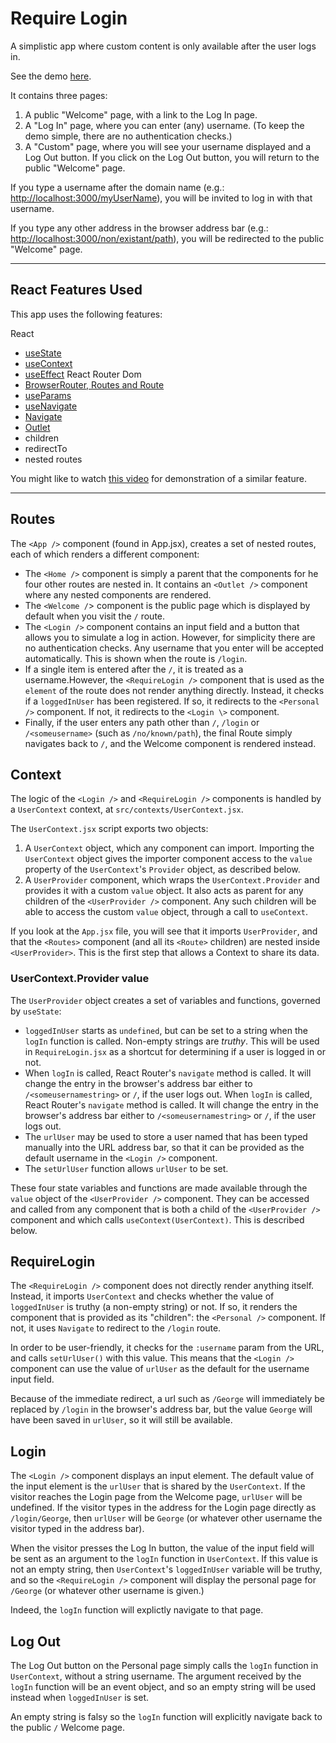 # Require Login

A simplistic app where custom content is only available after the user logs in.

See the demo [here](https://funforks.github.io/require-login).

It contains three pages:

1. A public "Welcome" page, with a link to the Log In page.
2. A "Log In" page, where you can enter (any) username. (To keep the demo simple, there are no authentication checks.)
3. A "Custom" page, where you will see your username displayed and a Log Out button. If you click on the Log Out button, you will return to the public "Welcome" page.

If you type a username after the domain name (e.g.: [http://localhost:3000/myUserName](http://localhost:3000/myUserName)), you will be invited to log in with that username.

If you type any other address in the browser address bar (e.g.: [http://localhost:3000/non/existant/path](http://localhost:3000/non/existant/path)), you will be redirected to the public "Welcome" page. 

---

## React Features Used

This app uses the following features:

React
* [useState](https://reactjs.org/docs/hooks-state.html)
* [useContext](https://reactjs.org/docs/context.html)
* [useEffect](https://reactjs.org/docs/hooks-effect.html)
React Router Dom
* [BrowserRouter, Routes and Route](https://reactrouter.com/docs/en/v6/getting-started/overview)
* [useParams](https://reactrouter.com/docs/en/v6/api#useparams)
* [useNavigate](https://reactrouter.com/docs/en/v6/getting-started/overview#navigation)
* [Navigate](https://reactrouter.com/docs/en/v6/api#navigate)
* [Outlet](https://reactrouter.com/docs/en/v6/api#outlet)
* children
* redirectTo
* nested routes

You might like to watch [this video](https://www.youtube.com/watch?v=zCgruoRUxlk) for demonstration of a similar feature.

---

## Routes

The `<App />` component (found in App.jsx), creates a set of nested routes, each of which renders a different component:

* The `<Home />` component is simply a parent that the components for he four other routes are nested in. It contains an `<Outlet />` component where any nested components are rendered.
* The `<Welcome /`> component is the public page which is displayed by default when you visit the `/` route.
* The `<Login />` component contains an input field and a button that allows you to simulate a log in action. However, for simplicity there are no authentication checks. Any username that you enter will be accepted automatically. This is shown when the route is `/login`.
* If a single item is entered after the `/`, it is treated as a username.However, the `<RequireLogin />` component that is used as the `element` of the route does not render anything directly. Instead, it checks if a `loggedInUser` has been registered. If so, it redirects to the `<Personal />` component. If not, it redirects to the `<Login \>` component.
* Finally, if the user enters any path other than `/`, `/login` or `/<someusername>` (such as `/no/known/path`), the final Route simply navigates back to `/`, and the Welcome component is rendered instead.

## Context

The logic of the `<Login />` and `<RequireLogin />` components is handled by a `UserContext` context, at `src/contexts/UserContext.jsx`.

The `UserContext.jsx` script exports two objects:

1. A `UserContext` object, which any component can import. Importing the `UserContext` object gives the importer component access to the `value` property of the `UserContext`'s `Provider` object, as described below.
2. A `UserProvider` component, which wraps the `UserContext.Provider` and provides it with a custom `value` object. It also acts as parent for any children of the `<UserProvider />` component. Any such children will be able to access the custom `value` object, through a call to `useContext`.

If you look at the `App.jsx` file, you will see that it imports `UserProvider`, and that the `<Routes>` component (and all its `<Route>` children) are nested inside `<UserProvider>`. This is the first step that allows a Context to share its data.

### UserContext.Provider value

The `UserProvider` object creates a set of variables and functions, governed by `useState`:

* `loggedInUser` starts as `undefined`, but can be set to a string when the `logIn` function is called. Non-empty strings are *truthy*. This will be used in `RequireLogin.jsx` as a shortcut for determining if a user is logged in or not.
* When `logIn` is called, React Router's `navigate` method is called. It will change the entry in the browser's address bar either to `/<someusernamestring>` or `/`, if the user logs out. When `logIn` is called, React Router's `navigate` method is called. It will change the entry in the browser's address bar either to `/<someusernamestring>` or `/`, if the user logs out.
* The `urlUser` may be used to store a user named that has been typed manually into the URL address bar, so that it can be provided as the default username in the `<Login />` component.
* The `setUrlUser` function allows `urlUser` to be set.

These four state variables and functions are made available through the `value` object of the `<UserProvider />` component. They can be accessed and called from any component that is both a child of the `<UserProvider />` component and which calls `useContext(UserContext)`. This is described below.

## RequireLogin

The `<RequireLogin />` component does not directly render anything itself. Instead, it imports `UserContext` and checks whether the value of `loggedInUser` is truthy (a non-empty string) or not. If so, it renders the component that is provided as its "children": the `<Personal />` component. If not, it uses `Navigate` to redirect to the `/login` route.

In order to be user-friendly, it checks for the `:username` param from the URL, and calls `setUrlUser()` with this value. This means that the `<Login />` component can use the value of `urlUser` as the default for the username input field.

Because of the immediate redirect, a url such as `/George` will immediately be replaced by `/login` in the browser's address bar, but the value `George` will have been saved in `urlUser`, so it will still be available.

## Login

The `<Login />` component displays an input element. The default value of the input element is the `urlUser` that is shared by the `UserContext`. If the visitor reaches the Login page from the Welcome page, `urlUser` will be undefined. If the visitor types in the address for the Login page directly as `/login/George`, then `urlUser` will be `George` (or whatever other username the visitor typed in the address bar).

When the visitor presses the Log In button, the value of the input field will be sent as an argument to the `logIn` function in `UserContext`. If this value is not an empty string, then `UserContext`'s `loggedInUser` variable will be truthy, and so the `<RequireLogin />` component will display the personal page for `/George` (or whatever other username is given.)

Indeed, the `logIn` function will explictly navigate to that page.


## Log Out

The Log Out button on the Personal page simply calls the `logIn` function in `UserContext`, without a string username. The argument received by the `logIn` function will be an event object, and so an empty string will be used instead when `loggedInUser` is set.

An empty string is falsy so the `logIn` function will explicitly navigate back to the public `/` Welcome page.
